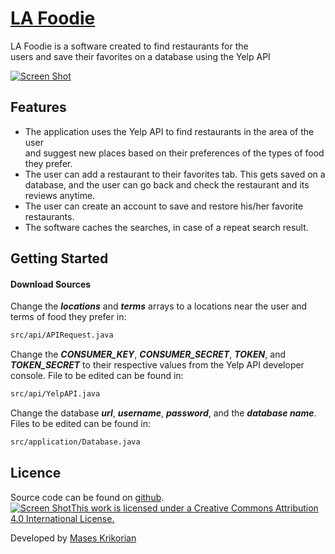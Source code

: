 # [LA Foodie](http://www.masesk.com)

LA Foodie is a software created to find restaurants for the<br>
users and save their favorites on a database using the Yelp API<br>

[![Screen Shot](http://masesk.com/img/4.jpg)](http://georgeosddev.github.com/markdown-edit)


## Features

* The application uses the Yelp API to find restaurants in the area of the user<br>
and suggest new places based on their preferences of the types of food they prefer.
* The user can add a restaurant to their favorites tab. This gets saved on a database, and the user can go back and check the restaurant and its reviews anytime.
* The user can create an account to save and restore his/her favorite restaurants.
* The software caches the searches, in case of a repeat search result.



## Getting Started


#### Download Sources

Change the ***locations*** and ***terms*** arrays to a locations near the user and terms of food they prefer in:

```bash
src/api/APIRequest.java
```

Change the ***CONSUMER_KEY***, ***CONSUMER_SECRET***, ***TOKEN***, and ***TOKEN_SECRET*** to their respective values from the Yelp API developer console. File to be edited can be found in:
```bash
src/api/YelpAPI.java
```
Change the database ***url***, ***username***, ***password***, and the ***database name***. Files to be edited can be found in:

```bash
src/application/Database.java
```

## Licence

Source code can be found on [github](https://github.com/georgeOsdDev/markdown-edit). <br>
[![Screen Shot](https://licensebuttons.net/l/by/4.0/88x31.png)This work is licensed under a Creative Commons Attribution 4.0 International License.](https://creativecommons.org/licenses/by/4.0/)

Developed by [Mases Krikorian](http://masesk.com)

    